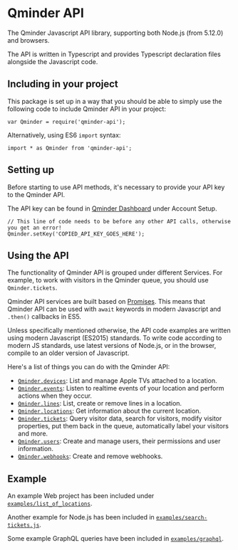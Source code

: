 # Qminder API

The Qminder Javascript API library, supporting both Node.js (from 5.12.0) and browsers.

The API is written in Typescript and provides Typescript declaration files alongside the Javascript
code.

## Including in your project

This package is set up in a way that you should be able to simply use the following code to include
Qminder API in your project:

```
var Qminder = require('qminder-api');
```

Alternatively, using ES6 `import` syntax:

```
import * as Qminder from 'qminder-api';
```

## Setting up

Before starting to use API methods, it's necessary to provide your API key to the Qminder API.

The API key can be found in [Qminder Dashboard](https://dashboard.qminder.com) under Account Setup.

```
// This line of code needs to be before any other API calls, otherwise you get an error!
Qminder.setKey('COPIED_API_KEY_GOES_HERE');
```
## Using the API

The functionality of Qminder API is grouped under different Services. For example, to work with
visitors in the Qminder queue, you should use `Qminder.tickets`.

Qminder API services are built based on [Promises][promise]. This means that Qminder API can be 
used with `await` keywords in modern Javascript and `.then()` callbacks in ES5.

Unless specifically mentioned otherwise, the API code examples are written using modern 
Javascript (ES2015) standards. To write code according to modern JS standards, use latest 
versions of Node.js, or in the browser, compile to an older version of Javascript.

Here's a list of things you can do with the Qminder API:

- [`Qminder.devices`][ds]: List and manage Apple TVs attached to a location. 
- [`Qminder.events`][es]: Listen to realtime events of your location and perform actions when they occur.
- [`Qminder.lines`][lis]: List, create or remove lines in a location.
- [`Qminder.locations`][los]: Get information about the current location.
- [`Qminder.tickets`][ts]: Query visitor data, search for visitors, modify visitor properties, put 
  them back in the queue, automatically label your visitors and more.
- [`Qminder.users`][us]: Create and manage users, their permissions and user information.
- [`Qminder.webhooks`][ws]: Create and remove webhooks.

[promise]: https://developer.mozilla.org/en-US/docs/Web/JavaScript/Guide/Using_promises

[ds]: ./classes/_services_deviceservice_.deviceservice.html
[es]: ./classes/_services_eventsservice_.eventsservice.html
[lis]: ./classes/_services_lineservice_.lineservice.html
[los]: ./classes/_services_locationservice_.locationservice.html
[ts]: ./classes/_services_ticketservice_.ticketservice.html
[us]: ./classes/_services_userservice_.userservice.html
[ws]: ./classes/_services_webhooksservice_.webhooksservice.html

## Example

An example Web project has been included under [`examples/list_of_locations`][ex_web].

Another example for Node.js has been included in [`examples/search-tickets.js`][ex_node].

Some example GraphQL queries have been included in [`examples/graphql`][ex_gql].

[ex_web]: https://github.com/Qminder/javascript-api/tree/master/examples/list_of_locations
[ex_node]: https://github.com/Qminder/javascript-api/blob/master/examples/search-tickets.js
[ex_gql]: https://github.com/Qminder/javascript-api/tree/master/examples/graphql/
